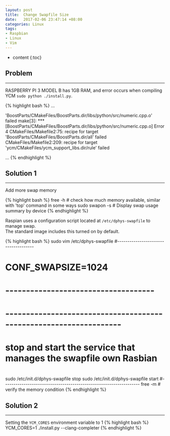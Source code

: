 ```yaml
---
layout: post
title:  Change Swapfile Size
date:   2017-02-06 23:47:14 +08:00
categories: Linux
tags:
- Raspbian
- Linux
- Vim
---
```


* content
{:toc}


## Problem
---------------------------------------------
RASPBERRY PI 3 MODEL B has 1GB RAM, and error occurs when compiling YCM
`sudo python ./install.py`.

{% highlight bash %}
...

'BoostParts/CMakeFiles/BoostParts.dir/libs/python/src/numeric.cpp.o' failed
make[3]: *** [BoostParts/CMakeFiles/BoostParts.dir/libs/python/src/numeric.cpp.o] Error 4
CMakeFiles/Makefile2:75: recipe for target 'BoostParts/CMakeFiles/BoostParts.dir/all' failed
CMakeFiles/Makefile2:209: recipe for target 'ycm/CMakeFiles/ycm_support_libs.dir/rule' failed

...
{% endhighlight %}


## Solution 1
---------------------------------------------
 Add more swap memory

{% highlight bash %}
free -h         # check how much memory available, similar with 'top' command in some ways
sudo swapon -s  # Display swap usage summary by device
{% endhighlight %}


Raspian uses a configuration script located at `/etc/dphys-swapfile` to manage swap.<br>
The standard image includes this turned on by default.


{% highlight bash %}
sudo vim /etc/dphys-swapfile
#-------------------------------------
# CONF_SWAPSIZE=1024
# ------------------------------------

# ------------------------------------------------------------------
# stop and start the service that manages the swapfile own Rasbian
#
sudo /etc/init.d/dphys-swapfile stop
sudo /etc/init.d/dphys-swapfile start
#-------------------------------------------------------------------
free -m # verify the memory condition
{% endhighlight %}

## Solution 2
---------------------------------------------
 Setting the `YCM_CORES` environment variable to 1
{% highlight bash %}
YCM_CORES=1 ./install.py --clang-completer
{% endhighlight %}
